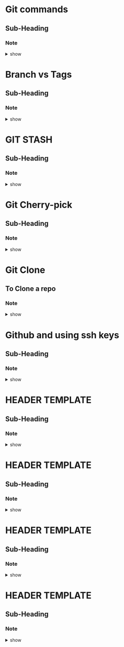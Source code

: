 
# Git commands
## Sub-Heading
### Note 

<details><summary>show</summary>
<p>

```bash

Working area   -- Staging Area     -- Local Repo  -- Remote Repo


git init
git status
git add . or git add *
git push
git commit -m "message"

To create an alias
git remote add hv https://github.com/sadaiyer/hitachi.git

git push -a -m "message"  --can use this only for modified files


git branch development --create branch
git branch --to view
git diff development -- to view difference between development and current branch
git push aliasname branchname

```
</p>
</details>


# Branch vs Tags
## Sub-Heading
### Note 

<details><summary>show</summary>
<p>

```bash

Branch Vs Tags
Branches are mutable, tags are immutable
Branch - during development, tags for production
Tags are created on master branch, not other branches

git tag tagname --to create tag
git tag --to view all tags
git push aliasname tag tn

git push aliasname --all  -- will push only branches, not tags
git push aliasname --tags

Why tags: Tags are created to version your code

e.g
git tag hitachiv1.0.0  (major, minor, release)

git remote -v (to view remote branches)
git push hv tag hitachiv1.0.0

Once you create a tag, you get a zip and tar version of the code, and hence the version of the code is frozen, hence immutable



```
</p>
</details>


# GIT STASH
## Sub-Heading
### Note 

<details><summary>show</summary>
<p>

```bash

GIT STASH command
Assuming you have master and development branch and you are working on dev branch

Since the code is WIP, you are not commiting the code in dev.  Say, now you have to handle a prod issue and therefore need to switch to master branch
If you do so, the code will be visible in master
so instead do "git stash"
Whatever will be available in working area it will create a temporary backup, allowing you to switch to other branch

git stash --will make a copy of working code
git stash list --To list all stashes
git stash apply --to get back to your stash

To apply a specific stash, if you have multiple stasjes
git stash apply --will apply the most recent stash
git stash apply <stash#>

git stash drop --will delete the most recent stash
git stash drop <stash#>

To combine stash and drop
git stash pop


```
</p>
</details>


# Git Cherry-pick
## Sub-Heading
### Note 

<details><summary>show</summary>
<p>

```bash
master
     |
     V
     development.  c1. c2. c3. c4 (4 commits)
git merge development - to merge dev with master
all commits will be merged

git cherry-pick <commitID>

To list all commits, 
git log

To switch to another branch

git checkout <branch>

```
</p>
</details>




# Git Clone
## To Clone a repo
### Note 

<details><summary>show</summary>
<p>

```bash
git clone <URL>
Now if the repo gets updated, you can use git pull or git fetch to pull the updated code
git pull <URL>
or
git fetch <URL>

Working copy   -- Staging area      -- Local repo       -- Remote Repo

<--------------------------------------------------------git pull
<-------------------------------------git merge
                                    
                                    <-------git fetch------->

Git pull = git fetch + get merge

Git pull - get from remote repo to Working copy

Git merge - local repo to working copy

Git fetch - remote repo to local repo

When to use git fetch vs get pull

When you need to fetch the remote repo, use git pull
If you do git fetch first, and if 2 people are working on the same copy, then git merge can help to resolve conflicts.  If you do git pull now, it will overwrite the changes since there is no merge for conflict checking


```
</p>
</details>


# Github and using ssh keys
## Sub-Heading
### Note 

<details><summary>show</summary>
<p>

```bash

When using ssh, need to do some config, and no username and password required unlike https based access

ssh-keygen --to create ssh keys

cd ~/.ssh
id_rsa              --private key
id_rsa.pub          --public key
known_hosts         --list of known hosts
authorized_keys   

ssh -T git@github.com (or the URL of the enterprise github repo)

ssh-copy-id command --https://www.ssh.com/ssh/copy-id

```
</p>
</details>


# HEADER TEMPLATE
## Sub-Heading
### Note 

<details><summary>show</summary>
<p>

```bash
Solution here.....
```
</p>
</details>


# HEADER TEMPLATE
## Sub-Heading
### Note 

<details><summary>show</summary>
<p>

```bash
Solution here.....
```
</p>
</details>


# HEADER TEMPLATE
## Sub-Heading
### Note 

<details><summary>show</summary>
<p>

```bash
Solution here.....
```
</p>
</details>


# HEADER TEMPLATE
## Sub-Heading
### Note 

<details><summary>show</summary>
<p>

```bash
Solution here.....
```
</p>
</details>








